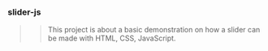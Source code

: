 ### slider-js
>> This project is about a basic demonstration on how a slider can be made with HTML, CSS, JavaScript.
